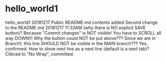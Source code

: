 # hello_world1
hello_world1 20181217 Public
README.md contents added
Second change to the README.md 20181217 11:33AM (why there is NO explicit SAVE button)?
Because "Commit changes" is NOT visible! You have to SCROLL all way DOWN!!! 
Why the button could NOT be put above???
Since  we are in Branch1, this line  SHOULD NOT be visible in the MAIN branch???
Yes, confirmed. 
How to show next line as a next line (default is a next tab)? Clikced to "No Wrap", committed.
